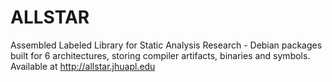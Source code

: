 # ALLSTAR
 Assembled Labeled Library for Static Analysis Research - Debian packages built for 6 architectures, storing compiler artifacts, binaries and symbols.
 Available at http://allstar.jhuapl.edu
 
